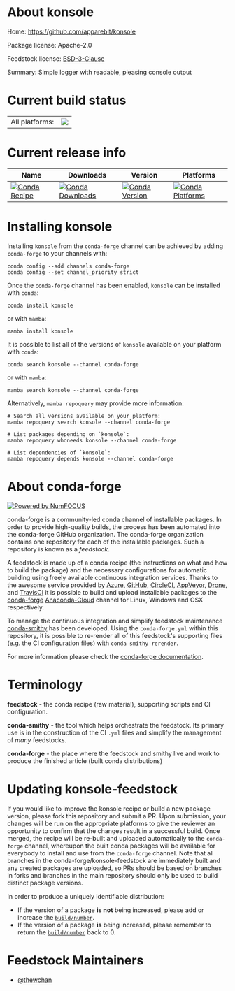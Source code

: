About konsole
=============

Home: https://github.com/apparebit/konsole

Package license: Apache-2.0

Feedstock license: [BSD-3-Clause](https://github.com/conda-forge/konsole-feedstock/blob/main/LICENSE.txt)

Summary: Simple logger with readable, pleasing console output

Current build status
====================


<table><tr><td>All platforms:</td>
    <td>
      <a href="https://dev.azure.com/conda-forge/feedstock-builds/_build/latest?definitionId=16513&branchName=main">
        <img src="https://dev.azure.com/conda-forge/feedstock-builds/_apis/build/status/konsole-feedstock?branchName=main">
      </a>
    </td>
  </tr>
</table>

Current release info
====================

| Name | Downloads | Version | Platforms |
| --- | --- | --- | --- |
| [![Conda Recipe](https://img.shields.io/badge/recipe-konsole-green.svg)](https://anaconda.org/conda-forge/konsole) | [![Conda Downloads](https://img.shields.io/conda/dn/conda-forge/konsole.svg)](https://anaconda.org/conda-forge/konsole) | [![Conda Version](https://img.shields.io/conda/vn/conda-forge/konsole.svg)](https://anaconda.org/conda-forge/konsole) | [![Conda Platforms](https://img.shields.io/conda/pn/conda-forge/konsole.svg)](https://anaconda.org/conda-forge/konsole) |

Installing konsole
==================

Installing `konsole` from the `conda-forge` channel can be achieved by adding `conda-forge` to your channels with:

```
conda config --add channels conda-forge
conda config --set channel_priority strict
```

Once the `conda-forge` channel has been enabled, `konsole` can be installed with `conda`:

```
conda install konsole
```

or with `mamba`:

```
mamba install konsole
```

It is possible to list all of the versions of `konsole` available on your platform with `conda`:

```
conda search konsole --channel conda-forge
```

or with `mamba`:

```
mamba search konsole --channel conda-forge
```

Alternatively, `mamba repoquery` may provide more information:

```
# Search all versions available on your platform:
mamba repoquery search konsole --channel conda-forge

# List packages depending on `konsole`:
mamba repoquery whoneeds konsole --channel conda-forge

# List dependencies of `konsole`:
mamba repoquery depends konsole --channel conda-forge
```


About conda-forge
=================

[![Powered by
NumFOCUS](https://img.shields.io/badge/powered%20by-NumFOCUS-orange.svg?style=flat&colorA=E1523D&colorB=007D8A)](https://numfocus.org)

conda-forge is a community-led conda channel of installable packages.
In order to provide high-quality builds, the process has been automated into the
conda-forge GitHub organization. The conda-forge organization contains one repository
for each of the installable packages. Such a repository is known as a *feedstock*.

A feedstock is made up of a conda recipe (the instructions on what and how to build
the package) and the necessary configurations for automatic building using freely
available continuous integration services. Thanks to the awesome service provided by
[Azure](https://azure.microsoft.com/en-us/services/devops/), [GitHub](https://github.com/),
[CircleCI](https://circleci.com/), [AppVeyor](https://www.appveyor.com/),
[Drone](https://cloud.drone.io/welcome), and [TravisCI](https://travis-ci.com/)
it is possible to build and upload installable packages to the
[conda-forge](https://anaconda.org/conda-forge) [Anaconda-Cloud](https://anaconda.org/)
channel for Linux, Windows and OSX respectively.

To manage the continuous integration and simplify feedstock maintenance
[conda-smithy](https://github.com/conda-forge/conda-smithy) has been developed.
Using the ``conda-forge.yml`` within this repository, it is possible to re-render all of
this feedstock's supporting files (e.g. the CI configuration files) with ``conda smithy rerender``.

For more information please check the [conda-forge documentation](https://conda-forge.org/docs/).

Terminology
===========

**feedstock** - the conda recipe (raw material), supporting scripts and CI configuration.

**conda-smithy** - the tool which helps orchestrate the feedstock.
                   Its primary use is in the construction of the CI ``.yml`` files
                   and simplify the management of *many* feedstocks.

**conda-forge** - the place where the feedstock and smithy live and work to
                  produce the finished article (built conda distributions)


Updating konsole-feedstock
==========================

If you would like to improve the konsole recipe or build a new
package version, please fork this repository and submit a PR. Upon submission,
your changes will be run on the appropriate platforms to give the reviewer an
opportunity to confirm that the changes result in a successful build. Once
merged, the recipe will be re-built and uploaded automatically to the
`conda-forge` channel, whereupon the built conda packages will be available for
everybody to install and use from the `conda-forge` channel.
Note that all branches in the conda-forge/konsole-feedstock are
immediately built and any created packages are uploaded, so PRs should be based
on branches in forks and branches in the main repository should only be used to
build distinct package versions.

In order to produce a uniquely identifiable distribution:
 * If the version of a package **is not** being increased, please add or increase
   the [``build/number``](https://docs.conda.io/projects/conda-build/en/latest/resources/define-metadata.html#build-number-and-string).
 * If the version of a package **is** being increased, please remember to return
   the [``build/number``](https://docs.conda.io/projects/conda-build/en/latest/resources/define-metadata.html#build-number-and-string)
   back to 0.

Feedstock Maintainers
=====================

* [@thewchan](https://github.com/thewchan/)

